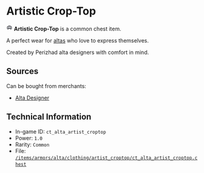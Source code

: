 # Artistic Crop-Top

<img src="https://raw.githubusercontent.com/Ceterai/Enternia/main/items/armors/alta/clothing/artist_croptop/icon.png" alt="Artistic Crop-Top icon" loading="lazy" height=16px width="auto" /> **Artistic Crop-Top** is a common chest item.

A perfect wear for [altas](https://ceterai.github.io/MyEnternia/Wiki/Tags/Alta) who love to express themselves.

Created by Perizhad alta designers with comfort in mind.

## Sources

Can be bought from merchants:

- [Alta Designer](https://ceterai.github.io/MyEnternia/Wiki/AltaDesigner)

## Technical Information

- In-game ID: `ct_alta_artist_croptop`
- Power: `1.0`
- Rarity: `Common`
- File: [`/items/armors/alta/clothing/artist_croptop/ct_alta_artist_croptop.chest`](https://github.com/Ceterai/Enternia/blob/main/items/armors/alta/clothing/artist_croptop/ct_alta_artist_croptop.chest)
